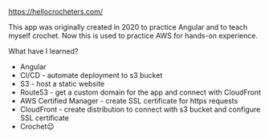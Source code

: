 https://hellocrocheters.com/

This app was originally created in 2020 to practice Angular and to teach myself crochet. 
Now this is used to practice AWS for hands-on experience.

What have I learned?
* Angular
* CI/CD - automate deployment to s3 bucket
* S3 - host a static website
* Route53 - get a custom domain for the app and connect with CloudFront
* AWS Certified Manager - create SSL certificate for https requests
* CloudFront - create distribution to connect with s3 bucket and configure SSL certificate
* Crochet😉

